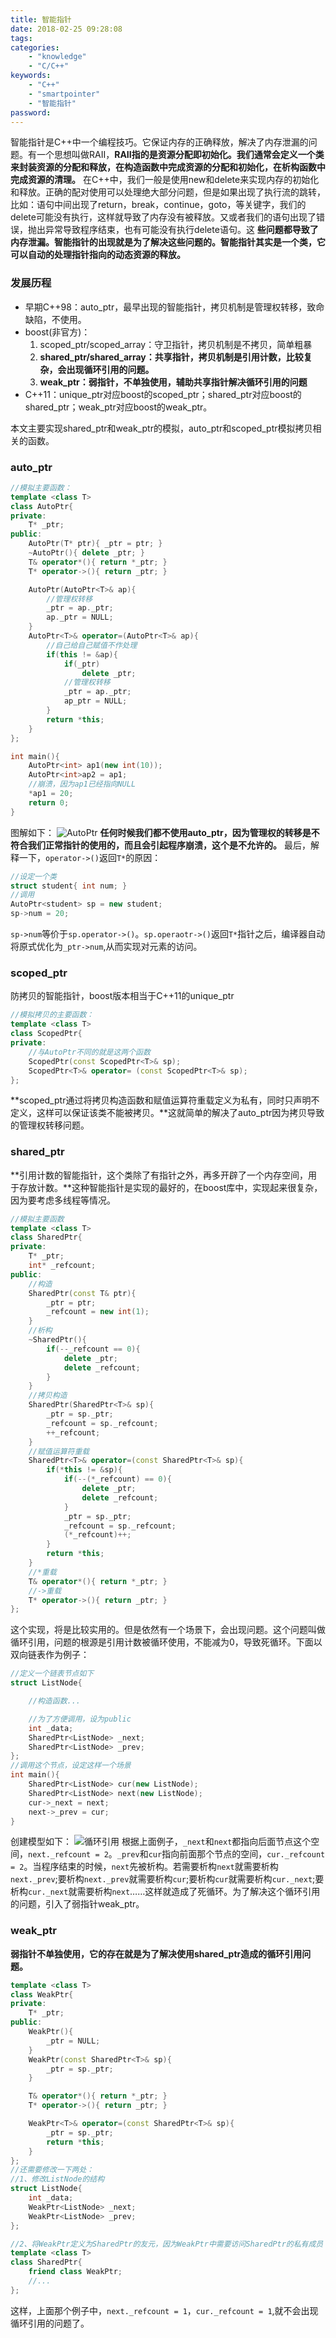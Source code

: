 ```yaml
---
title: 智能指针
date: 2018-02-25 09:28:08
tags:
categories:
    - "knowledge"
    - "C/C++"
keywords:
    - "C++"
    - "smartpointer"
    - "智能指针"
password:
---
```

智能指针是C++中一个编程技巧。它保证内存的正确释放，解决了内存泄漏的问题。有一个思想叫做RAII，**RAII指的是资源分配即初始化。我们通常会定义一个类来封装资源的分配和释放，在构造函数中完成资源的分配和初始化，在析构函数中完成资源的清理。**
在C++中，我们一般是使用new和delete来实现内存的初始化和释放。正确的配对使用可以处理绝大部分问题，但是如果出现了执行流的跳转，比如：语句中间出现了return，break，continue，goto，等关键字，我们的delete可能没有执行，这样就导致了内存没有被释放。又或者我们的语句出现了错误，抛出异常导致程序结束，也有可能没有执行delete语句。这 **些问题都导致了内存泄漏。智能指针的出现就是为了解决这些问题的。智能指针其实是一个类，它可以自动的处理指针指向的动态资源的释放。**
### 发展历程<!--more-->
- 早期C++98：auto_ptr，最早出现的智能指针，拷贝机制是管理权转移，致命缺陷，不使用。
- boost(非官方)：
    1. scoped_ptr/scoped_array：守卫指针，拷贝机制是不拷贝，简单粗暴
    2. **shared_ptr/shared_array：共享指针，拷贝机制是引用计数，比较复杂，会出现循环引用的问题。**
    3. **weak_ptr：弱指针，不单独使用，辅助共享指针解决循环引用的问题**
- C++11：unique_ptr对应boost的scoped_ptr；shared_ptr对应boost的shared_ptr；weak_ptr对应boost的weak_ptr。

本文主要实现shared_ptr和weak_ptr的模拟，auto_ptr和scoped_ptr模拟拷贝相关的函数。
### auto_ptr

```c++
//模拟主要函数：
template <class T>
class AutoPtr{
private:
    T* _ptr;
public:
    AutoPtr(T* ptr){ _ptr = ptr; }
    ~AutoPtr(){ delete _ptr; }
    T& operator*(){ return *_ptr; }
    T* operator->(){ return _ptr; }

    AutoPtr(AutoPtr<T>& ap){
        //管理权转移
        _ptr = ap._ptr;
        ap._ptr = NULL;
    }
    AutoPtr<T>& operator=(AutoPtr<T>& ap){
        //自己给自己赋值不作处理
        if(this != &ap){
            if(_ptr)
                delete _ptr;
            //管理权转移
            _ptr = ap._ptr;
            ap_ptr = NULL;
        }
        return *this;
    }
};

int main(){
    AutoPtr<int> ap1(new int(10));
    AutoPtr<int>ap2 = ap1;
    //崩溃，因为ap1已经指向NULL
    *ap1 = 20;
    return 0;
}
```
图解如下：
![AutoPtr](http://p3ax8ersb.bkt.clouddn.com/201802251035_295.png-960.jpg)
**任何时候我们都不使用auto_ptr，因为管理权的转移是不符合我们正常指针的使用的，而且会引起程序崩溃，这个是不允许的。**
最后，解释一下，`operator->()`返回`T*`的原因：
```c++
//设定一个类
struct student{ int num; }
//调用
AutoPtr<student> sp = new student;
sp->num = 20;
```
`sp->num`等价于`sp.operator->()`。`sp.operaotr->()`返回`T*`指针之后，编译器自动将原式优化为`_ptr->num`,从而实现对元素的访问。
### scoped_ptr
防拷贝的智能指针，boost版本相当于C++11的unique_ptr
```c++
//模拟拷贝的主要函数：
template <class T>
class ScopedPtr{
private:
    //与AutoPtr不同的就是这两个函数
    ScopedPtr(const ScopedPtr<T>& sp);
    ScopedPtr<T>& operator= (const ScopedPtr<T>& sp);
};
```
**scoped_ptr通过将拷贝构造函数和赋值运算符重载定义为私有，同时只声明不定义，这样可以保证该类不能被拷贝。**这就简单的解决了auto_ptr因为拷贝导致的管理权转移问题。
### shared_ptr
**引用计数的智能指针，这个类除了有指针之外，再多开辟了一个内存空间，用于存放计数。**这种智能指针是实现的最好的，在boost库中，实现起来很复杂，因为要考虑多线程等情况。
```c++
//模拟主要函数
template <class T>
class SharedPtr{
private:
    T* _ptr;
    int* _refcount;
public:
    //构造
    SharedPtr(const T& ptr){
        _ptr = ptr;
        _refcount = new int(1);
    }
    //析构
    ~SharedPtr(){
        if(--_refcount == 0){
            delete _ptr;
            delete _refcount;
        }
    }
    //拷贝构造
    SharedPtr(SharedPtr<T>& sp){
        _ptr = sp._ptr;
        _refcount = sp._refcount;
        ++_refcount;
    }
    //赋值运算符重载
    SharedPtr<T>& operator=(const SharedPtr<T>& sp){
        if(*this != &sp){
            if(--(*_refcount) == 0){
                delete _ptr;
                delete _refcount;
            }
            _ptr = sp._ptr;
            _refcount = sp._refcount;
            (*_refcount)++;
        }
        return *this;
    }
    //*重载
    T& operator*(){ return *_ptr; }
    //->重载
    T* operator->(){ return _ptr; }
};
```
这个实现，将是比较实用的。但是依然有一个场景下，会出现问题。这个问题叫做循环引用，问题的根源是引用计数被循环使用，不能减为0，导致死循环。下面以双向链表作为例子：
```c++
//定义一个链表节点如下
struct ListNode{

    //构造函数...

    //为了方便调用，设为public
    int _data;
    SharedPtr<ListNode> _next;
    SharedPtr<ListNode> _prev;
};
//调用这个节点，设定这样一个场景
int main(){
    SharedPtr<ListNode> cur(new ListNode);
    SharedPtr<ListNode> next(new ListNode);
    cur->_next = next;
    next->_prev = cur;
}
```
创建模型如下：
![循环引用](http://p3ax8ersb.bkt.clouddn.com/201802251655_141.png-480.jpg)
根据上面例子，`_next`和`next`都指向后面节点这个空间，`next._refcount = 2`。`_prev`和`cur`指向前面那个节点的空间，`cur._refcount = 2`。当程序结束的时候，`next`先被析构。若需要析构`next`就需要析构`next._prev`;要析构`next._prev`就需要析构`cur`;要析构`cur`就需要析构`cur._next`;要析构`cur._next`就需要析构`next`……这样就造成了死循环。为了解决这个循环引用的问题，引入了弱指针weak_ptr。
### weak_ptr
**弱指针不单独使用，它的存在就是为了解决使用shared_ptr造成的循环引用问题。**
```c++
template <class T>
class WeakPtr{
private:
    T* _ptr;
public:
    WeakPtr(){
        _ptr = NULL;
    }
    WeakPtr(const SharedPtr<T>& sp){
        _ptr = sp._ptr;
    }

    T& operator*(){ return *_ptr; }
    T* operator->(){ return _ptr; }

    WeakPtr<T>& operator=(const SharedPtr<T>& sp){
        _ptr = sp._ptr;
        return *this;
    }
};
//还需要修改一下两处：
//1、修改ListNode的结构
struct ListNode{
    int _data;
    WeakPtr<ListNode> _next;
    WeakPtr<ListNode> _prev;
};

//2、将WeakPtr定义为SharedPtr的友元，因为WeakPtr中需要访问SharedPtr的私有成员
template <class T>
class SharedPtr{
    friend class WeakPtr;
    //...
};
```
这样，上面那个例子中，`next._refcount = 1`，`cur._refcount = 1`,就不会出现循环引用的问题了。